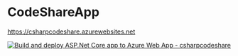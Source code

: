 # CodeShareApp

https://csharpcodeshare.azurewebsites.net

[![Build and deploy ASP.Net Core app to Azure Web App - csharpcodeshare](https://github.com/AlexanderOrmseth/CodeShareApp/actions/workflows/master_csharpcodeshare.yml/badge.svg)](https://github.com/AlexanderOrmseth/CodeShareApp/actions/workflows/master_csharpcodeshare.yml)
